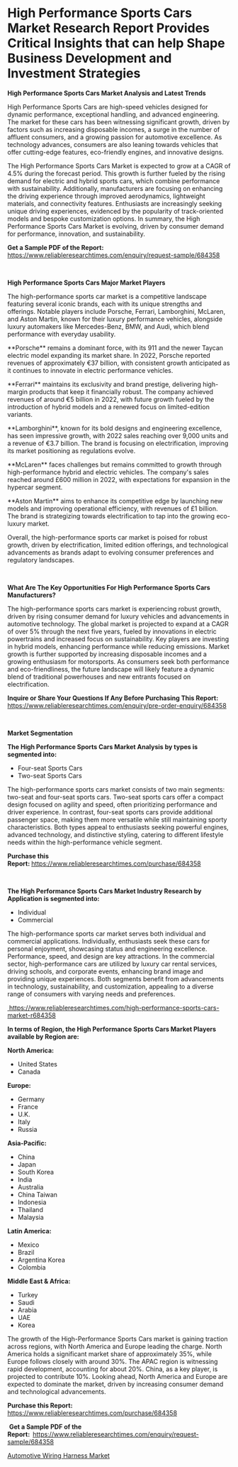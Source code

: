 <p><h1>High Performance Sports Cars Market Research Report Provides Critical Insights that can help Shape Business Development and Investment Strategies</h1></p><p><strong>High Performance Sports Cars Market Analysis and Latest Trends</strong></p>
<p><p>High Performance Sports Cars are high-speed vehicles designed for dynamic performance, exceptional handling, and advanced engineering. The market for these cars has been witnessing significant growth, driven by factors such as increasing disposable incomes, a surge in the number of affluent consumers, and a growing passion for automotive excellence. As technology advances, consumers are also leaning towards vehicles that offer cutting-edge features, eco-friendly engines, and innovative designs.</p><p>The High Performance Sports Cars Market is expected to grow at a CAGR of 4.5% during the forecast period. This growth is further fueled by the rising demand for electric and hybrid sports cars, which combine performance with sustainability. Additionally, manufacturers are focusing on enhancing the driving experience through improved aerodynamics, lightweight materials, and connectivity features. Enthusiasts are increasingly seeking unique driving experiences, evidenced by the popularity of track-oriented models and bespoke customization options. In summary, the High Performance Sports Cars Market is evolving, driven by consumer demand for performance, innovation, and sustainability.</p></p>
<p><strong>Get a Sample PDF of the Report:&nbsp;</strong> <a href="https://www.reliableresearchtimes.com/enquiry/request-sample/684358?utm_campaign=2989&utm_medium=2&utm_source=Github&utm_content=ia&utm_term=06032025&utm_id=high-performance-sports-cars">https://www.reliableresearchtimes.com/enquiry/request-sample/684358</a></p>
<p>&nbsp;</p>
<p><strong>High Performance Sports Cars Major Market Players</strong></p>
<p><p>The high-performance sports car market is a competitive landscape featuring several iconic brands, each with its unique strengths and offerings. Notable players include Porsche, Ferrari, Lamborghini, McLaren, and Aston Martin, known for their luxury performance vehicles, alongside luxury automakers like Mercedes-Benz, BMW, and Audi, which blend performance with everyday usability.</p><p>**Porsche** remains a dominant force, with its 911 and the newer Taycan electric model expanding its market share. In 2022, Porsche reported revenues of approximately €37 billion, with consistent growth anticipated as it continues to innovate in electric performance vehicles.</p><p>**Ferrari** maintains its exclusivity and brand prestige, delivering high-margin products that keep it financially robust. The company achieved revenues of around €5 billion in 2022, with future growth fueled by the introduction of hybrid models and a renewed focus on limited-edition variants.</p><p>**Lamborghini**, known for its bold designs and engineering excellence, has seen impressive growth, with 2022 sales reaching over 9,000 units and a revenue of €3.7 billion. The brand is focusing on electrification, improving its market positioning as regulations evolve.</p><p>**McLaren** faces challenges but remains committed to growth through high-performance hybrid and electric vehicles. The company's sales reached around £600 million in 2022, with expectations for expansion in the hypercar segment.</p><p>**Aston Martin** aims to enhance its competitive edge by launching new models and improving operational efficiency, with revenues of £1 billion. The brand is strategizing towards electrification to tap into the growing eco-luxury market.</p><p>Overall, the high-performance sports car market is poised for robust growth, driven by electrification, limited edition offerings, and technological advancements as brands adapt to evolving consumer preferences and regulatory landscapes.</p></p>
<p>&nbsp;</p>
<p><strong>What Are The Key Opportunities For High Performance Sports Cars Manufacturers?</strong></p>
<p><p>The high-performance sports cars market is experiencing robust growth, driven by rising consumer demand for luxury vehicles and advancements in automotive technology. The global market is projected to expand at a CAGR of over 5% through the next five years, fueled by innovations in electric powertrains and increased focus on sustainability. Key players are investing in hybrid models, enhancing performance while reducing emissions. Market growth is further supported by increasing disposable incomes and a growing enthusiasm for motorsports. As consumers seek both performance and eco-friendliness, the future landscape will likely feature a dynamic blend of traditional powerhouses and new entrants focused on electrification.</p></p>
<p><strong>Inquire or Share Your Questions If Any Before Purchasing This Report:</strong> <a href="https://www.reliableresearchtimes.com/enquiry/pre-order-enquiry/684358?utm_campaign=2989&utm_medium=2&utm_source=Github&utm_content=ia&utm_term=06032025&utm_id=high-performance-sports-cars">https://www.reliableresearchtimes.com/enquiry/pre-order-enquiry/684358</a></p>
<p>&nbsp;</p>
<p><strong>Market Segmentation</strong></p>
<p><strong>The High Performance Sports Cars Market Analysis by types is segmented into:</strong></p>
<p><ul><li>Four-seat Sports Cars</li><li>Two-seat Sports Cars</li></ul></p>
<p><p>The high-performance sports cars market consists of two main segments: two-seat and four-seat sports cars. Two-seat sports cars offer a compact design focused on agility and speed, often prioritizing performance and driver experience. In contrast, four-seat sports cars provide additional passenger space, making them more versatile while still maintaining sporty characteristics. Both types appeal to enthusiasts seeking powerful engines, advanced technology, and distinctive styling, catering to different lifestyle needs within the high-performance vehicle segment.</p></p>
<p><strong>Purchase this Report:&nbsp;</strong><a href="https://www.reliableresearchtimes.com/purchase/684358?utm_campaign=2989&utm_medium=2&utm_source=Github&utm_content=ia&utm_term=06032025&utm_id=high-performance-sports-cars">https://www.reliableresearchtimes.com/purchase/684358</a></p>
<p>&nbsp;</p>
<p><strong>The High Performance Sports Cars Market Industry Research by Application is segmented into:</strong></p>
<p><ul><li>Individual</li><li>Commercial</li></ul></p>
<p><p>The high-performance sports car market serves both individual and commercial applications. Individually, enthusiasts seek these cars for personal enjoyment, showcasing status and engineering excellence. Performance, speed, and design are key attractions. In the commercial sector, high-performance cars are utilized by luxury car rental services, driving schools, and corporate events, enhancing brand image and providing unique experiences. Both segments benefit from advancements in technology, sustainability, and customization, appealing to a diverse range of consumers with varying needs and preferences.</p></p>
<p><a href="https://www.reliableresearchtimes.com/high-performance-sports-cars-market-r684358?utm_campaign=2989&utm_medium=2&utm_source=Github&utm_content=ia&utm_term=06032025&utm_id=high-performance-sports-cars">&nbsp;https://www.reliableresearchtimes.com/high-performance-sports-cars-market-r684358</a></p>
<p><strong>In terms of Region, the High Performance Sports Cars Market Players available by Region are:</strong></p>
<p>
    <p> <strong> North America: </strong>
        <ul>
            <li>United States</li>
            <li>Canada</li>
        </ul>
        </p> 
    <p> <strong> Europe: </strong>
        <ul>
            <li>Germany</li>
            <li>France</li>
            <li>U.K.</li>
            <li>Italy</li>
            <li>Russia</li>
        </ul>
        </p> 
    <p> <strong> Asia-Pacific: </strong>
        <ul>
            <li>China</li>
            <li>Japan</li>
            <li>South Korea</li>
            <li>India</li>
            <li>Australia</li>
            <li>China Taiwan</li>
            <li>Indonesia</li>
            <li>Thailand</li>
            <li>Malaysia</li>
        </ul>
        </p> 
    <p> <strong> Latin America: </strong>
        <ul>
            <li>Mexico</li>
            <li>Brazil</li>
            <li>Argentina Korea</li>
            <li>Colombia</li>
        </ul>
        </p> 
    <p> <strong> Middle East & Africa: </strong>
        <ul>
            <li>Turkey</li>
            <li>Saudi</li>
            <li>Arabia</li>
            <li>UAE</li>
            <li>Korea</li>
        </ul>
    </p>
    </p>
<p><p>The growth of the High-Performance Sports Cars market is gaining traction across regions, with North America and Europe leading the charge. North America holds a significant market share of approximately 35%, while Europe follows closely with around 30%. The APAC region is witnessing rapid development, accounting for about 20%. China, as a key player, is projected to contribute 10%. Looking ahead, North America and Europe are expected to dominate the market, driven by increasing consumer demand and technological advancements.</p></p>
<p><strong>Purchase this Report: </strong><a href="https://www.reliableresearchtimes.com/purchase/684358?utm_campaign=2989&utm_medium=2&utm_source=Github&utm_content=ia&utm_term=06032025&utm_id=high-performance-sports-cars">https://www.reliableresearchtimes.com/purchase/684358</a></p>
<p>&nbsp;<strong>Get a Sample PDF of the Report:&nbsp;&nbsp;</strong><a href="https://www.reliableresearchtimes.com/enquiry/request-sample/684358?utm_campaign=2989&utm_medium=2&utm_source=Github&utm_content=ia&utm_term=06032025&utm_id=high-performance-sports-cars">https://www.reliableresearchtimes.com/enquiry/request-sample/684358</a></p>
<p><strong></strong></p>
<p><p><a href="https://github.com/raeezkenedz/Market-Research-Report-List-1/blob/main/automotive-wiring-harness-market.md?utm_campaign=2989&utm_medium=2&utm_source=Github&utm_content=ia&utm_term=06032025&utm_id=high-performance-sports-cars">Automotive Wiring Harness Market</a></p></p>
